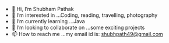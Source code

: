 - 👋 Hi, I’m Shubham Pathak
- 👀 I’m interested in ...Coding, reading, travelling, photography
- 🌱 I’m currently learning ...Java
- 💞️ I’m looking to collaborate on ...some exciting projects
- 📫 How to reach me ...my email id is: shubhpath49@gmail.com

<!---
pathshubh/pathshubh is a ✨ special ✨ repository because its `README.md` (this file) appears on your GitHub profile.
You can click the Preview link to take a look at your changes.
--->
